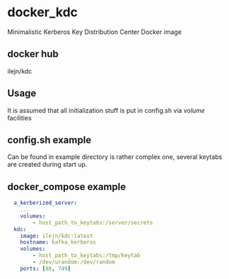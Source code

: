 docker_kdc
==========

Minimalistic Kerberos Key Distribution Center Docker image

docker hub
----------

ilejn/kdc

Usage
-----

It is assumed that all initialization stuff is put in config.sh via _volume_ facilities

config.sh example
-----------------

Can be found in example directory is rather complex one,
several keytabs are created during start up.


docker_compose example
----------------------

``` yaml
  a_kerberized_server:
    ...
    volumes:
        - host_path_to_keytabs:/server/secrets
  kdc:
    image: ilejn/kdc:latest
    hostname: kafka_kerberos
    volumes:
        - host_path_to_keytabs:/tmp/keytab
        - /dev/urandom:/dev/random
    ports: [88, 749]
```
